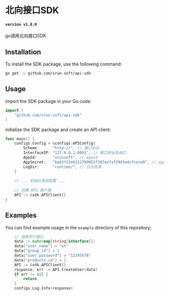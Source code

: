 # 北向接口SDK
#### `version v1.0.0`

go调用北向接口SDK

## Installation
To install the SDK package, use the following command:
```bash
go get -u github.com/srun-soft/api-sdk
```

## Usage
import the SDK package in your Go code:
```go
import (
	"github.com/srun-soft/api-sdk"
)
```

initialize the SDK package and create an API client:
```go
func main() {
	configs.Config = &configs.APIConfig{
        Scheme:      "http://", // 接口协议
        InterfaceIP: "127.0.0.1:8001", // 接口地址及端口
        AppId:       "srunsoft", // appid
        AppSecret:   "ba62f23e6212790052f387ee7af2943e4cfcece0", // appSecret
        LogDir:      "runtime/", // 日志目录
    }
	
	// ... 初始化其他配置 ...
	
	// 创建 API 客户端
	API := &sdk.APIClient{}
}
```

## Examples
You can find example usage in the `example` directory of this repository;
```go
    // 调用开户接口
    data := make(map[string]interface{})
    data["user_name"] = "yt"
    data["group_id"] = 1
    data["user_password"] = "12345678"
    data["products_id"] = 1
    API := &sdk.APIClient{}
    response, err := API.CreateUser(data)
    if err != nil {
        return
    }
    configs.Log.Info(response)
```

